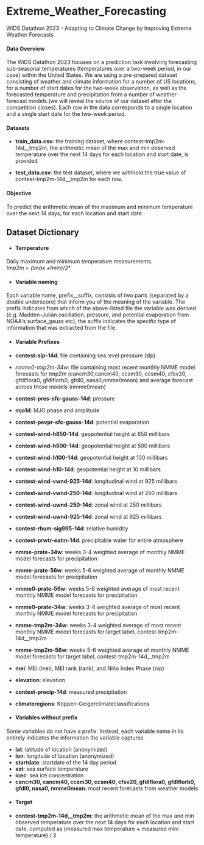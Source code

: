 # Extreme_Weather_Forecasting
WiDS Datathon 2023 - Adapting to Climate Change by Improving Extreme Weather Forecasts

 #### Data Overview
The WiDS Datathon 2023 focuses on a prediction task involving forecasting sub-seasonal temperatures (temperatures over a two-week period, in our case) within the United States. We are using a pre-prepared dataset consisting of weather and climate information for a number of US locations, for a number of start dates for the two-week observation, as well as the forecasted temperature and precipitation from a number of weather forecast models (we will reveal the source of our dataset after the competition closes). Each row in the data corresponds to a single location and a single start date for the two-week period.

#### Datasets 
- **train_data.csv**: the training dataset, where contest-tmp2m-14d__tmp2m, the arithmetic mean of the max and min observed temperature over the next 14 days for each location and start date, is provided<br>

- **test_data.csv**: the test dataset, where we withhold the true value of contest-tmp2m-14d__tmp2m for each row.<br>

#### Objective
To predict the arithmetic mean of the maximum and minimum temperature over the next 14 days, for each location and start date.

## Dataset Dictionary

- #### Temperature
Daily maximum and minimum temperature measurements.<br>
*tmp2m = (tmax +tmin)/2**

- #### Variable naming
Each variable name, prefix__suffix, consists of two parts (separated by a double underscore) that inform you of the meaning of the variable. The prefix indicates from which of the above-listed file the variable was derived (e.g. Madden-Julian oscillation, pressure, and potential evaporation from NOAA's surface_gauss etc), the suffix indicates the specific type of information that was extracted from the file.

- #### Variable Prefixes

- **contest-slp-14d**: file containing sea level pressure (slp)<br>

- *nmme0-tmp2m-34w*: file containing most recent monthly NMME model forecasts for tmp2m (cancm30,cancm40, ccsm30, ccsm40, cfsv20, gfdlflora0, gfdlflorb0, gfdl0, nasa0,nmme0mean) and average forecast across those models (nmme0mean)<br>

- **contest-pres-sfc-gauss-14d**: pressure<br>

- **mjo1d**: MJO phase and amplitude<br>

- **contest-pevpr-sfc-gauss-14d**: potential evaporation<br>

- **contest-wind-h850-14d**: geopotential height at 850 millibars<br>

- **contest-wind-h500-14d**: geopotential height at 500 millibars<br>
- **contest-wind-h100-14d**: geopotential height at 100 millibars<br>

- **contest-wind-h10-14d**: geopotential height at 10 millibars<br>

- **contest-wind-vwnd-925-14d**: longitudinal wind at 925 millibars<br>

- **contest-wind-vwnd-250-14d**: longitudinal wind at 250 millibars<br>
- **contest-wind-uwnd-250-14d**: zonal wind at 250 millibars<br>

- **contest-wind-uwnd-925-14d**: zonal wind at 925 millibars<br>

- **contest-rhum-sig995-14d**: relative humidity<br>

- **contest-prwtr-eatm-14d**: precipitable water for entire atmosphere<br>
- **nmme-prate-34w**: weeks 3-4 weighted average of monthly NMME model forecasts for precipitation<br>

- **nmme-prate-56w**: weeks 5-6 weighted average of monthly NMME model forecasts for precipitation<br>
- **nmme0-prate-56w**: weeks 5-6 weighted average of most recent monthly NMME model forecasts for precipitation<br>

- **nmme0-prate-34w**: weeks 3-4 weighted average of most recent monthly NMME model forecasts for precipitation<br>

- **nmme-tmp2m-34w**: weeks 3-4 weighted average of most recent monthly NMME model forecasts for target label, contest-tmp2m-14d__tmp2m<br>

- **nmme-tmp2m-56w**: weeks 5-6 weighted average of monthly NMME model forecasts for target label, contest-tmp2m-14d__tmp2m<br>

- **mei**: MEI (mei), MEI rank (rank), and Niño Index Phase (nip)<br>

- **elevation**: elevation<br>

- **contest-precip-14d**: measured precipitation<br>

- **climateregions**: Köppen-Geigerclimateclassifications<br>

- #### Variables without prefix

Some variables do not have a prefix. Instead, each variable name in its entirely indicates the information the variable captures.<br>

- **lat**: latitude of location (anonymized)<br>
- **lon**: longitude of location (anonymized)<br>
- **startdate**: startdate of the 14 day period<br>
- **sst**: sea surface temperature<br>
- **icec**: sea ice concentration<br>
- **cancm30, cancm40, ccsm30, ccsm40, cfsv20, gfdlflora0, gfdlflorb0, gfdl0, nasa0, nmme0mean**: most recent forecasts from weather models<br>
- #### Target
- **contest-tmp2m-14d__tmp2m**: the arithmetic mean of the max and min observed temperature over the next 14 days for each location and start date, computed as (measured max temperature + measured mini temperature) / 2